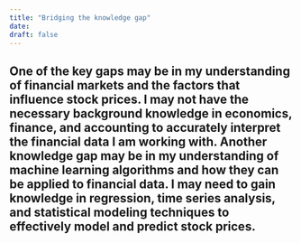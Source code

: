 ```yaml
---
title: "Bridging the knowledge gap"
date: 
draft: false
---
```


## One of the key gaps may be in my understanding of financial markets and the factors that influence stock prices. I may not have the necessary background knowledge in economics, finance, and accounting to accurately interpret the financial data I am working with. Another knowledge gap may be in my understanding of machine learning algorithms and how they can be applied to financial data. I may need to gain knowledge in regression, time series analysis, and statistical modeling techniques to effectively model and predict stock prices.
